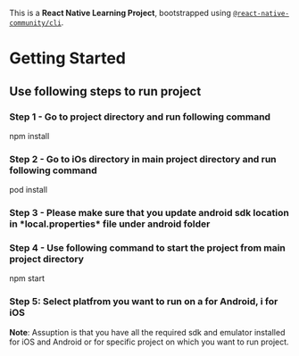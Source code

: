 This is a **React Native Learning Project**, bootstrapped using [`@react-native-community/cli`](https://github.com/react-native-community/cli).

# Getting Started

## Use following steps to run project

### Step 1 - Go to project directory and run following command

npm install

### Step 2 - Go to iOs directory in main project directory and run following command

pod install

### Step 3 - Please make sure that you update android sdk location in \***local.properties**\* file under android folder

### Step 4 - Use following command to start the project from main project directory

npm start

### Step 5: Select platfrom you want to run on a for Android, i for iOS

**Note**: Assuption is that you have all the required sdk and emulator installed for iOS and Android or for specific project on which you want to run project.
